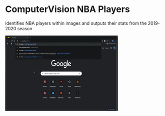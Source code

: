 # ComputerVision NBA Players
Identifies NBA players within images and outputs their stats from the 2019-2020 season

<img src="/static/readme/screenshots.gif">